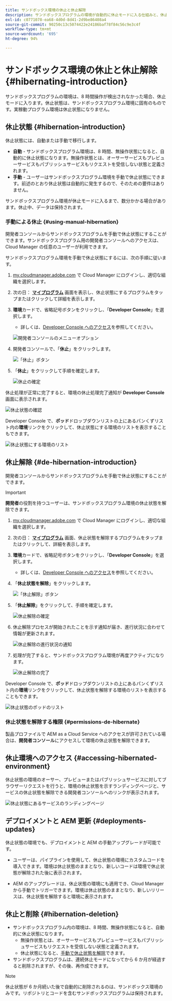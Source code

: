 ```yaml
---
title: サンドボックス環境の休止と休止解除
description: サンドボックスプログラムの環境が自動的に休止モードに入る仕組みと、休止状態が解除される仕組みについて説明します。
exl-id: c0771078-ea68-4d0d-8d41-2d9be86408a4
source-git-commit: 90250c13c5074422e24186baf78f84c56c9e3c4f
workflow-type: tm+mt
source-wordcount: '695'
ht-degree: 94%

---
```



# サンドボックス環境の休止と休止解除 {#hibernating-introduction}

サンドボックスプログラムの環境は、8 時間操作が検出されなかった場合、休止モードに入ります。休止状態は、サンドボックスプログラム環境に固有のものです。実稼動プログラム環境は休止状態になりません。

## 休止状態 {#hibernation-introduction}

休止状態には、自動または手動で移行します。

* **自動** - サンドボックスプログラム環境は、8 時間、無操作状態になると、自動的に休止状態になります。無操作状態とは、オーサーサービスもプレビューサービスもパブリッシュサービスもリクエストを受信しない状態と定義されます。
* **手動** - ユーザーはサンドボックスプログラム環境を手動で休止状態にできます。前述のとおり休止状態は自動的に発生するので、そのための要件はありません。

サンドボックスプログラム環境が休止モードに入るまで、数分かかる場合があります。休止中、データは保持されます。

### 手動による休止 {#using-manual-hibernation}

開発者コンソールからサンドボックスプログラムを手動で休止状態にすることができます。サンドボックスプログラム用の開発者コンソールへのアクセスは、Cloud Manager の任意のユーザーが利用できます。

サンドボックスプログラム環境を手動で休止状態にするには、次の手順に従います。

1. [my.cloudmanager.adobe.com](https://my.cloudmanager.adobe.com/) で Cloud Manager にログインし、適切な組織を選択します。

1. 次の日： **[マイプログラム](/help/implementing/cloud-manager/getting-access-to-aem-in-cloud/editing-programs.md#my-programs)** 画面を表示し、休止状態にするプログラムをタップまたはクリックして詳細を表示します。

1. **環境**&#x200B;カードで、省略記号ボタンをクリックし、「**Developer Console**」を選択します。

   * 詳しくは、[Developer Console へのアクセス](/help/implementing/cloud-manager/manage-environments.md#accessing-developer-console)を参照してください。

   ![開発者コンソールのメニューオプション](assets/developer-console-menu-option.png)

1. 開発者コンソールで、「**休止**」をクリックします。

   ![「休止」ボタン](assets/hibernate-1.png)

1. 「**休止**」をクリックして手順を確定します。

   ![休止の確定](assets/hibernate-2.png)

休止処理が正常に完了すると、環境の休止処理完了通知が **Developer Console** 画面に表示されます。

![休止状態の確認](assets/hibernate-4.png)

Developer Console で、**ポッド**&#x200B;ドロップダウンリストの上にあるパンくずリスト内の&#x200B;**環境**&#x200B;リンクをクリックして、休止状態にする環境のリストを表示することもできます。

![休止状態にする環境のリスト](assets/hibernate-1b.png)

## 休止解除 {#de-hibernation-introduction}

開発者コンソールからサンドボックスプログラムを手動で休止状態にすることができます。

>[!IMPORTANT]
>
>**開発者**&#x200B;の役割を持つユーザーは、サンドボックスプログラム環境の休止状態を解除できます。

1. [my.cloudmanager.adobe.com](https://my.cloudmanager.adobe.com/) で Cloud Manager にログインし、適切な組織を選択します。

1. 次の日： **[マイプログラム](/help/implementing/cloud-manager/getting-access-to-aem-in-cloud/editing-programs.md#my-programs)** 画面、休止状態を解除するプログラムをタップまたはクリックして、詳細を表示します。

1. **環境**&#x200B;カードで、省略記号ボタンをクリックし、「**Developer Console**」を選択します。

   * 詳しくは、[Developer Console へのアクセス](/help/implementing/cloud-manager/manage-environments.md#accessing-developer-console)を参照してください。

1. 「**休止状態を解除**」をクリックします。

   ![「休止解除」ボタン](assets/de-hibernation-img1.png)

1. 「**休止解除**」をクリックして、手順を確定します。

   ![休止解除の確定](assets/de-hibernation-img2.png)

1. 休止解除プロセスが開始されたことを示す通知が届き、進行状況に合わせて情報が更新されます。

   ![休止解除の進行状況の通知](assets/de-hibernation-img3.png)

1. 処理が完了すると、サンドボックスプログラム環境が再度アクティブになります。

   ![休止解除の完了](assets/de-hibernation-img4.png)


Developer Console で、**ポッド**&#x200B;ドロップダウンリストの上にあるパンくずリスト内の&#x200B;**環境**&#x200B;リンクをクリックして、休止状態を解除する環境のリストを表示することもできます。

![休止状態のポッドのリスト](assets/de-hibernate-1b.png)

### 休止状態を解除する権限 {#permissions-de-hibernate}

製品プロファイルで AEM as a Cloud Service へのアクセスが許可されている場合は、**開発者コンソール**&#x200B;にアクセスして環境の休止状態を解除できます。

## 休止環境へのアクセス {#accessing-hibernated-environment}

休止状態の環境のオーサー、プレビューまたはパブリッシュサービスに対してブラウザーリクエストを行うと、環境の休止状態を示すランディングページと、サービスの休止状態を解除できる開発者コンソールへのリンクが表示されます。

![休止状態にあるサービスのランディングページ](assets/de-hibernation-img5.png)

## デプロイメントと AEM 更新 {#deployments-updates}

休止状態の環境でも、デプロイメントと AEM の手動アップグレードが可能です。

* ユーザーは、パイプラインを使用して、休止状態の環境にカスタムコードを導入できます。環境は休止状態のままとなり、新しいコードは環境で休止状態が解除された後に表示されます。

* AEM のアップグレードは、休止状態の環境にも適用でき、Cloud Manager から手動でトリガーできます。環境は休止状態のままとなり、新しいリリースは、休止状態を解除すると環境に表示されます。

## 休止と削除 {#hibernation-deletion}

* サンドボックスプログラム内の環境は、8 時間、無操作状態になると、自動的に休止状態になります。
   * 無操作状態とは、オーサーサービスもプレビューサービスもパブリッシュサービスもリクエストを受信しない状態と定義されます。
   * 休止状態になると、[手動で休止状態を解除](#de-hibernation-introduction)できます。
* サンドボックスプログラムは、連続休止モードになってから 6 か月が経過すると削除されますが、その後、再作成できます。

>[!NOTE]
>
>休止状態が 6 か月続いた後で自動的に削除されるのは、サンドボックス環境のみです。リポジトリとコードを含むサンドボックスプログラムは保持されます。
